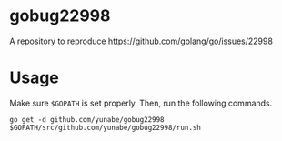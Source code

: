 # gobug22998
A repository to reproduce https://github.com/golang/go/issues/22998

# Usage
Make sure `$GOPATH` is set properly. Then, run the following commands.

```shell
go get -d github.com/yunabe/gobug22998
$GOPATH/src/github.com/yunabe/gobug22998/run.sh
```
